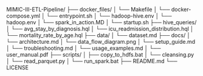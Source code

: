 MIMIC-III-ETL-Pipeline/
├── docker_files/
│   └── Makefile
│   └── docker-compose.yml
│   └── entrypoint.sh
│   └── hadoop-hive.env
│   └── hadoop.env
│   └── spark_in_action.MD
│   └── startup.sh
├── hive_queries/
│   └── avg_stay_by_diagnosis.hql
│   └── icu_readmission_distribution.hql
│   └── mortality_rate_by_age.hql
├── data/
│   └── dataset.md
├── docs/
│   └── architecture.md
│   └── data_flow_diagram.png
│   └── setup_guide.md
│   └── troubleshooting.md
│   └── usage_examples.md
│   └── user_manual.pdf
├── scripts/
│   ├── copy_to_hdfs.bat
│   └── cleansing.py
│   └── read_parquet.py
│   └── run_spark.bat
├── README.md
└── LICENSE
